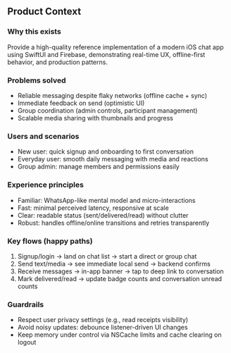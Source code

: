 ## Product Context

### Why this exists
Provide a high-quality reference implementation of a modern iOS chat app using SwiftUI and Firebase, demonstrating real-time UX, offline-first behavior, and production patterns.

### Problems solved
- Reliable messaging despite flaky networks (offline cache + sync)
- Immediate feedback on send (optimistic UI)
- Group coordination (admin controls, participant management)
- Scalable media sharing with thumbnails and progress

### Users and scenarios
- New user: quick signup and onboarding to first conversation
- Everyday user: smooth daily messaging with media and reactions
- Group admin: manage members and permissions easily

### Experience principles
- Familiar: WhatsApp-like mental model and micro-interactions
- Fast: minimal perceived latency, responsive at scale
- Clear: readable status (sent/delivered/read) without clutter
- Robust: handles offline/online transitions and retries transparently

### Key flows (happy paths)
1. Signup/login → land on chat list → start a direct or group chat
2. Send text/media → see immediate local send → backend confirms
3. Receive messages → in-app banner → tap to deep link to conversation
4. Mark delivered/read → update badge counts and conversation unread counts

### Guardrails
- Respect user privacy settings (e.g., read receipts visibility)
- Avoid noisy updates: debounce listener-driven UI changes
- Keep memory under control via NSCache limits and cache clearing on logout


